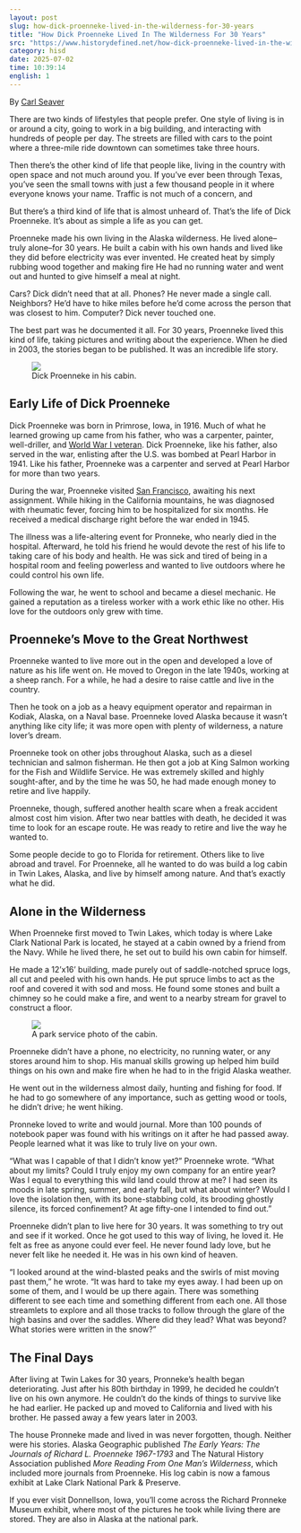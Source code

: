 ```yaml
---
layout: post
slug: how-dick-proenneke-lived-in-the-wilderness-for-30-years
title: "How Dick Proenneke Lived In The Wilderness For 30 Years"
src: "https://www.historydefined.net/how-dick-proenneke-lived-in-the-wilderness-for-30-years/"
category: hisd
date: 2025-07-02
time: 10:39:14
english: 1
---
```


By [Carl Seaver](https://www.historydefined.net/author/historydefined_y7dh75/ "View all posts by Carl Seaver")

There are two kinds of lifestyles that people prefer. One style of living is in or around a city, going to work in a big building, and interacting with hundreds of people per day. The streets are filled with cars to the point where a three-mile ride downtown can sometimes take three hours.

Then there’s the other kind of life that people like, living in the country with open space and not much around you. If you’ve ever been through Texas, you’ve seen the small towns with just a few thousand people in it where everyone knows your name. Traffic is not much of a concern, and

But there’s a third kind of life that is almost unheard of. That’s the life of Dick Proenneke. It’s about as simple a life as you can get.

Proenneke made his own living in the Alaska wilderness. He lived alone–truly alone–for 30 years. He built a cabin with his own hands and lived like they did before electricity was ever invented. He created heat by simply rubbing wood together and making fire He had no running water and went out and hunted to give himself a meal at night.

Cars? Dick didn’t need that at all. Phones? He never made a single call. Neighbors? He’d have to hike miles before he’d come across the person that was closest to him. Computer? Dick never touched one.

The best part was he documented it all. For 30 years, Proenneke lived this kind of life, taking pictures and writing about the experience. When he died in 2003, the stories began to be published. It was an incredible life story.

<figure>
  <img src="https://www.historydefined.net/wp-content/uploads/2024/08/Richard_Proenneke_in_his_cabin-1024x694.jpeg">
  <figcaption>Dick Proenneke in his cabin.</figcaption>
</figure>

## Early Life of Dick Proenneke

Dick Proenneke was born in Primrose, Iowa, in 1916. Much of what he learned growing up came from his father, who was a carpenter, painter, well-driller, and [World War I veteran](https://www.historydefined.net/wwi-quiz/ "What do you know about WWI? Test your knowledge with 10 questions"). Dick Proenneke, like his father, also served in the war, enlisting after the U.S. was bombed at Pearl Harbor in 1941. Like his father, Proenneke was a carpenter and served at Pearl Harbor for more than two years.

During the war, Proenneke visited [San Francisco](https://www.historydefined.net/iconic-photos-of-san-francisco-in-the-1960s/ "34 iconic photos of San Francisco in the 1960s"), awaiting his next assignment. While hiking in the California mountains, he was diagnosed with rheumatic fever, forcing him to be hospitalized for six months. He received a medical discharge right before the war ended in 1945.

The illness was a life-altering event for Pronneke, who nearly died in the hospital. Afterward, he told his friend he would devote the rest of his life to taking care of his body and health. He was sick and tired of being in a hospital room and feeling powerless and wanted to live outdoors where he could control his own life.

Following the war, he went to school and became a diesel mechanic. He gained a reputation as a tireless worker with a work ethic like no other. His love for the outdoors only grew with time.

## Proenneke’s Move to the Great Northwest

Proenneke wanted to live more out in the open and developed a love of nature as his life went on. He moved to Oregon in the late 1940s, working at a sheep ranch. For a while, he had a desire to raise cattle and live in the country.

Then he took on a job as a heavy equipment operator and repairman in Kodiak, Alaska, on a Naval base. Proenneke loved Alaska because it wasn’t anything like city life; it was more open with plenty of wilderness, a nature lover’s dream.

Proenneke took on other jobs throughout Alaska, such as a diesel technician and salmon fisherman. He then got a job at King Salmon working for the Fish and Wildlife Service. He was extremely skilled and highly sought-after, and by the time he was 50, he had made enough money to retire and live happily.

Proenneke, though, suffered another health scare when a freak accident almost cost him vision. After two near battles with death, he decided it was time to look for an escape route. He was ready to retire and live the way he wanted to.

Some people decide to go to Florida for retirement. Others like to live abroad and travel. For Proenneke, all he wanted to do was build a log cabin in Twin Lakes, Alaska, and live by himself among nature. And that’s exactly what he did.

## Alone in the Wilderness

When Proenneke first moved to Twin Lakes, which today is where Lake Clark National Park is located, he stayed at a cabin owned by a friend from the Navy. While he lived there, he set out to build his own cabin for himself.

He made a 12’x16’ building, made purely out of saddle-notched spruce logs, all cut and peeled with his own hands. He put spruce limbs to act as the roof and covered it with sod and moss. He found some stones and built a chimney so he could make a fire, and went to a nearby stream for gravel to construct a floor.

<figure>
  <img src="https://www.historydefined.net/wp-content/uploads/2024/08/Proenneke_Cabin_NPS-1024x683.jpg">
  <figcaption>A park service photo of the cabin.</figcaption>
</figure>

Proenneke didn’t have a phone, no electricity, no running water, or any stores around him to shop. His manual skills growing up helped him build things on his own and make fire when he had to in the frigid Alaska weather.

He went out in the wilderness almost daily, hunting and fishing for food. If he had to go somewhere of any importance, such as getting wood or tools, he didn’t drive; he went hiking.

Pronneke loved to write and would journal. More than 100 pounds of notebook paper was found with his writings on it after he had passed away. People learned what it was like to truly live on your own.

“What was I capable of that I didn’t know yet?” Proenneke wrote. “What about my limits? Could I truly enjoy my own company for an entire year? Was I equal to everything this wild land could throw at me? I had seen its moods in late spring, summer, and early fall, but what about winter? Would I love the isolation then, with its bone-stabbing cold, its brooding ghostly silence, its forced confinement? At age fifty-one I intended to find out.”

Proenneke didn’t plan to live here for 30 years. It was something to try out and see if it worked. Once he got used to this way of living, he loved it. He felt as free as anyone could ever feel. He never found lady love, but he never felt like he needed it. He was in his own kind of heaven.

“I looked around at the wind-blasted peaks and the swirls of mist moving past them,” he wrote. “It was hard to take my eyes away. I had been up on some of them, and I would be up there again. There was something different to see each time and something different from each one. All those streamlets to explore and all those tracks to follow through the glare of the high basins and over the saddles. Where did they lead? What was beyond? What stories were written in the snow?”

## The Final Days

After living at Twin Lakes for 30 years, Pronneke’s health began deteriorating. Just after his 80th birthday in 1999, he decided he couldn’t live on his own anymore. He couldn’t do the kinds of things to survive like he had earlier. He packed up and moved to California and lived with his brother. He passed away a few years later in 2003.

The house Pronneke made and lived in was never forgotten, though. Neither were his stories. Alaska Geographic published _The Early Years: The Journals of Richard L. Proenneke 1967-1793_ and The Natural History Association published _More Reading From One Man’s Wilderness_, which included more journals from Proenneke. His log cabin is now a famous exhibit at Lake Clark National Park & Preserve.

If you ever visit Donnellson, Iowa, you’ll come across the Richard Pronneke Museum exhibit, where most of the pictures he took while living there are stored. They are also in Alaska at the national park.
